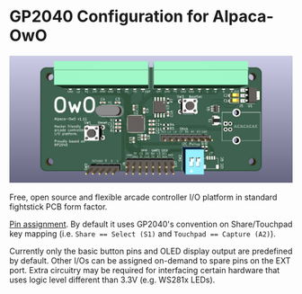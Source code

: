 # GP2040 Configuration for Alpaca-OwO

![Alpaca-OwO](assets/Alpaca-OwO-front.webp)

Free, open source and flexible arcade controller I/O platform in standard fightstick PCB form factor.

[Pin assignment](https://github.com/Project-Alpaca/Alpaca-OwO#pin-assignments). By default it uses GP2040's convention on Share/Touchpad key mapping (i.e. `Share == Select (S1)` and `Touchpad == Capture (A2)`).

Currently only the basic button pins and OLED display output are predefined by default. Other I/Os can be assigned on-demand to spare pins on the EXT port. Extra circuitry may be required for interfacing certain hardware that uses logic level different than 3.3V (e.g. WS281x LEDs).
